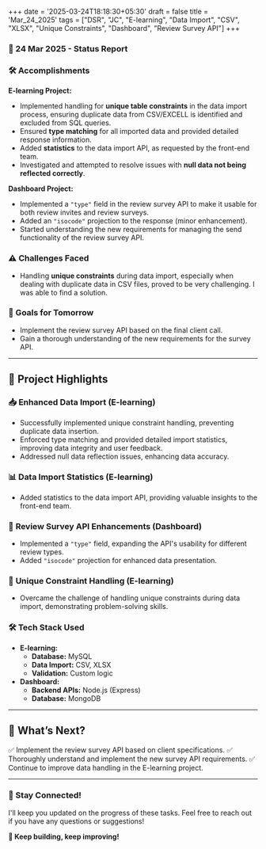 +++
date = '2025-03-24T18:18:30+05:30'
draft = false
title = 'Mar_24_2025'
tags = ["DSR", "JC", "E-learning", "Data Import", "CSV", "XLSX", "Unique Constraints", "Dashboard", "Review Survey API"]
+++

### **📆 24 Mar 2025 - Status Report**

### **🛠 Accomplishments**

<!--more-->
**E-learning Project:**

- Implemented handling for **unique table constraints** in the data import process, ensuring duplicate data from CSV/EXCELL is identified and excluded from SQL queries.
- Ensured **type matching** for all imported data and provided detailed response information.
- Added **statistics** to the data import API, as requested by the front-end team.
- Investigated and attempted to resolve issues with **null data not being reflected correctly**.

**Dashboard Project:**

- Implemented a `"type"` field in the review survey API to make it usable for both review invites and review surveys.
- Added an `"isocode"` projection to the response (minor enhancement).
- Started understanding the new requirements for managing the send functionality of the review survey API.

### **⚠️ Challenges Faced**

- Handling **unique constraints** during data import, especially when dealing with duplicate data in CSV files, proved to be very challenging. I was able to find a solution.

### **🎯 Goals for Tomorrow**

- Implement the review survey API based on the final client call.
- Gain a thorough understanding of the new requirements for the survey API.

---

## 📖 **Project Highlights**

### 📥 **Enhanced Data Import (E-learning)**

- Successfully implemented unique constraint handling, preventing duplicate data insertion.
- Enforced type matching and provided detailed import statistics, improving data integrity and user feedback.
- Addressed null data reflection issues, enhancing data accuracy.

### 📊 **Data Import Statistics (E-learning)**

- Added statistics to the data import API, providing valuable insights to the front-end team.

### 📝 **Review Survey API Enhancements (Dashboard)**

- Implemented a `"type"` field, expanding the API's usability for different review types.
- Added `"isocode"` projection for enhanced data presentation.

### 🧩 **Unique Constraint Handling (E-learning)**

- Overcame the challenge of handling unique constraints during data import, demonstrating problem-solving skills.

### 🛠️ **Tech Stack Used**

- **E-learning:**
    - **Database:** MySQL
    - **Data Import:** CSV, XLSX
    - **Validation:** Custom logic
- **Dashboard:**
    - **Backend APIs:** Node.js (Express)
    - **Database:** MongoDB

---

## 🚀 **What’s Next?**

✅ Implement the review survey API based on client specifications.
✅ Thoroughly understand and implement the new survey API requirements.
✅ Continue to improve data handling in the E-learning project.

---

### **💬 Stay Connected!**

I'll keep you updated on the progress of these tasks. Feel free to reach out if you have any questions or suggestions!

**🚀 Keep building, keep improving!**
